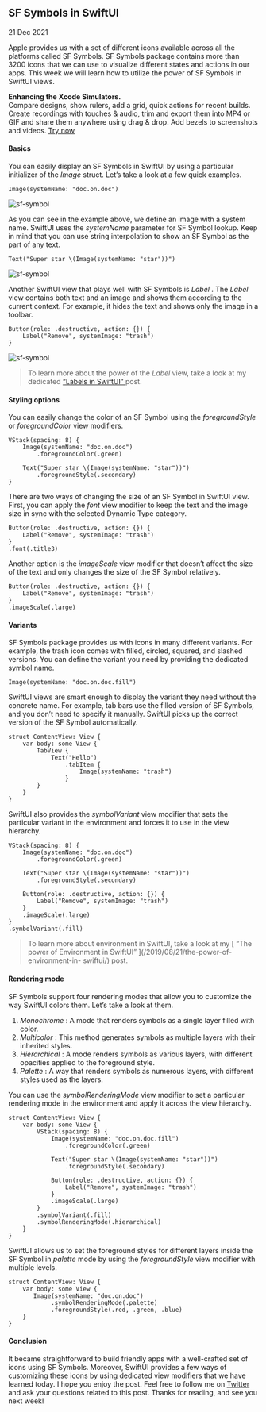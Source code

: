 ##  SF Symbols in SwiftUI

21 Dec 2021

Apple provides us with a set of different icons available across all the
platforms called SF Symbols. SF Symbols package contains more than 3200 icons
that we can use to visualize different states and actions in our apps. This
week we will learn how to utilize the power of SF Symbols in SwiftUI views.

**Enhancing the Xcode Simulators.**  
Compare designs, show rulers, add a grid, quick actions for recent builds.
Create recordings with touches & audio, trim and export them into MP4 or GIF
and share them anywhere using drag & drop. Add bezels to screenshots and
videos. [ Try now ](https://gumroad.com/a/931293139/ftvbh)

####  Basics

You can easily display an SF Symbols in SwiftUI by using a particular
initializer of the _Image_ struct. Let’s take a look at a few quick examples.

    
    
    Image(systemName: "doc.on.doc")
    

![sf-symbol](/public/sf1.png)

As you can see in the example above, we define an image with a system name.
SwiftUI uses the _systemName_ parameter for SF Symbol lookup. Keep in mind
that you can use string interpolation to show an SF Symbol as the part of any
text.

    
    
    Text("Super star \(Image(systemName: "star"))")
    

![sf-symbol](/public/sf2.png)

Another SwiftUI view that plays well with SF Symbols is _Label_ . The _Label_
view contains both text and an image and shows them according to the current
context. For example, it hides the text and shows only the image in a toolbar.

    
    
    Button(role: .destructive, action: {}) {
        Label("Remove", systemImage: "trash")
    }
    

![sf-symbol](/public/sf3.png)

> To learn more about the power of the _Label_ view, take a look at my
> dedicated [ “Labels in SwiftUI” ](/2020/12/23/labels-in-swiftui/) post.

####  Styling options

You can easily change the color of an SF Symbol using the _foregroundStyle_ or
_foregroundColor_ view modifiers.

    
    
    VStack(spacing: 8) {
        Image(systemName: "doc.on.doc")
            .foregroundColor(.green)
    
        Text("Super star \(Image(systemName: "star"))")
            .foregroundStyle(.secondary)
    }
    

There are two ways of changing the size of an SF Symbol in SwiftUI view.
First, you can apply the _font_ view modifier to keep the text and the image
size in sync with the selected Dynamic Type category.

    
    
    Button(role: .destructive, action: {}) {
        Label("Remove", systemImage: "trash")
    }
    .font(.title3)
    

Another option is the _imageScale_ view modifier that doesn’t affect the size
of the text and only changes the size of the SF Symbol relatively.

    
    
    Button(role: .destructive, action: {}) {
        Label("Remove", systemImage: "trash")
    }
    .imageScale(.large)
    

####  Variants

SF Symbols package provides us with icons in many different variants. For
example, the trash icon comes with filled, circled, squared, and slashed
versions. You can define the variant you need by providing the dedicated
symbol name.

    
    
    Image(systemName: "doc.on.doc.fill")
    

SwiftUI views are smart enough to display the variant they need without the
concrete name. For example, tab bars use the filled version of SF Symbols, and
you don’t need to specify it manually. SwiftUI picks up the correct version of
the SF Symbol automatically.

    
    
    struct ContentView: View {
        var body: some View {
            TabView {
                Text("Hello")
                    .tabItem {
                        Image(systemName: "trash")
                    }
            }
        }
    }
    

SwiftUI also provides the _symbolVariant_ view modifier that sets the
particular variant in the environment and forces it to use in the view
hierarchy.

    
    
    VStack(spacing: 8) {
        Image(systemName: "doc.on.doc")
            .foregroundColor(.green)
    
        Text("Super star \(Image(systemName: "star"))")
            .foregroundStyle(.secondary)
    
        Button(role: .destructive, action: {}) {
            Label("Remove", systemImage: "trash")
        }
        .imageScale(.large)
    }
    .symbolVariant(.fill)
    

> To learn more about environment in SwiftUI, take a look at my [ “The power
> of Environment in SwiftUI” ](/2019/08/21/the-power-of-environment-in-
> swiftui/) post.

####  Rendering mode

SF Symbols support four rendering modes that allow you to customize the way
SwiftUI colors them. Let’s take a look at them.

  1. _Monochrome_ : A mode that renders symbols as a single layer filled with color. 
  2. _Multicolor_ : This method generates symbols as multiple layers with their inherited styles. 
  3. _Hierarchical_ : A mode renders symbols as various layers, with different opacities applied to the foreground style. 
  4. _Palette_ : A way that renders symbols as numerous layers, with different styles used as the layers. 

You can use the _symbolRenderingMode_ view modifier to set a particular
rendering mode in the environment and apply it across the view hierarchy.

    
    
    struct ContentView: View {
        var body: some View {
            VStack(spacing: 8) {
                Image(systemName: "doc.on.doc.fill")
                    .foregroundColor(.green)
    
                Text("Super star \(Image(systemName: "star"))")
                    .foregroundStyle(.secondary)
    
                Button(role: .destructive, action: {}) {
                    Label("Remove", systemImage: "trash")
                }
                .imageScale(.large)
            }
            .symbolVariant(.fill)
            .symbolRenderingMode(.hierarchical)
        }
    }
    

SwiftUI allows us to set the foreground styles for different layers inside the
SF Symbol in _palette_ mode by using the _foregroundStyle_ view modifier with
multiple levels.

    
    
    struct ContentView: View {
        var body: some View {
           Image(systemName: "doc.on.doc")
                .symbolRenderingMode(.palette)
                .foregroundStyle(.red, .green, .blue)
        }
    }
    

####  Conclusion

It became straightforward to build friendly apps with a well-crafted set of
icons using SF Symbols. Moreover, SwiftUI provides a few ways of customizing
these icons by using dedicated view modifiers that we have learned today. I
hope you enjoy the post. Feel free to follow me on [ Twitter
](https://twitter.com/mecid) and ask your questions related to this post.
Thanks for reading, and see you next week!

